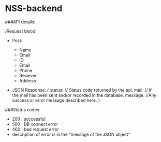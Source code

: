 # NSS-backend

###API details:

/Request blood:
* Post:
  *  Name
  *  Email
  *  ID
  *  Email
  *  Phone
  *  Reciever
  *  Address	

* JSON Response:
  {
	status: // Status code returned by the api.
	mail: // If the mail has been sent and/or recorded in the database.
	message: //Any success or error message described here.
  }
  

###Status codes:  
  * 200 : successful
  * 500 : DB connect error
  * 400 : bad request error
  * description of error is in the "message of the JSON object"
  

